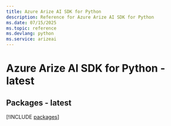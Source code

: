 ```yaml
---
title: Azure Arize AI SDK for Python
description: Reference for Azure Arize AI SDK for Python
ms.date: 07/15/2025
ms.topic: reference
ms.devlang: python
ms.service: arizeai
---
```

# Azure Arize AI SDK for Python - latest
## Packages - latest
[!INCLUDE [packages](arize-ai-index.md)]